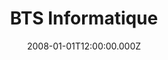 ---
title: "BTS Informatique"
year: "2008"
excerpt: "J'obtiens un BTS Informatique de gestion. Je découvre différent langages de programmations avancées (C#) et plus ancien aussi (assembleur). Le web est alors en pleine mutation pour passer en 2.0."
skills:
  - C#
date: "2008-01-01T12:00:00.000Z"
---